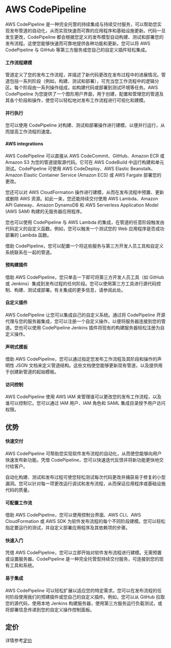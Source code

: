 # AWS CodePipeline
AWS CodePipeline 是一种完全托管的持续集成与持续交付服务，可以帮助您实现发布管道的自动化，从而实现快速而可靠的应用程序和基础设施更新。代码一旦发生更改，CodePipeline 都会根据您定义的发布模型自动构建、测试和部署您的发布流程。这使您能够快速而可靠地提供各种功能和更新。您可以将 AWS CodePipeline 与 GitHub 等第三方服务或您自己的自定义插件轻松集成。
#### 工作流程建模
管道定义了您的发布工作流程，并描述了新代码更改在发布过程中的进展情况。管道包括一系列阶段（例如，构建、测试和部署），可充当您工作流程中的逻辑分区。每个阶段由一系列操作组成，如构建代码或部署到测试环境等任务。AWS CodePipeline 为您提供了一个图形用户界面，用于创建，配置和管理您的管道及其各个阶段和操作，使您可以轻松地对发布工作流程进行可视化和建模。

#### 并行执行
您可以使用 CodePipeline 对构建、测试和部署操作进行建模，以便并行运行，从而提高工作流程的速度。

#### AWS integrations
AWS CodePipeline 可以直接从 AWS CodeCommit、GitHub、Amazon ECR 或 Amazon S3 为您的管道提取源代码。它可在 AWS CodeBuild 中运行构建和单元测试。CodePipeline 可使用 AWS CodeDeploy、AWS Elastic Beanstalk、Amazon Elastic Container Service (Amazon ECS) 或 AWS Fargate 部署您的更改。

您还可以对 AWS CloudFormation 操作进行建模，从而在发布流程中预置、更新或删除 AWS 资源。如此一来，您还能持续交付使用 AWS Lambda、Amazon API Gateway、Amazon DynamoDB 和 AWS Serverless Application Model (AWS SAM) 构建的无服务器应用程序。

您也可以使用 CodePipeline 与 AWS Lambda 的集成，在管道的任意阶段触发由代码定义的自定义函数。例如，您可以触发一个测试您的 Web 应用程序是否成功部署的 Lambda 函数。

借助 CodePipeline，您可以配置一个将这些服务与第三方开发人员工具和自定义系统联系在一起的管道。
#### 预构建插件
借助 AWS CodePipeline，您只单击一下即可将第三方开发人员工具（如 GitHub 或 Jenkins）集成到发布过程的任何阶段。您可以使用第三方工具进行源代码控制、构建、测试或部署。有关集成的更多信息，请参阅此处。
#### 自定义插件
AWS CodePipeline 让您可以集成自己的自定义系统。通过将 CodePipeline 开源代理与您的服务器集成，您可以注册一个自定义操作，以便将服务器连接到您的管道。您也可以使用 CodePipeline Jenkins 插件将现有的构建服务器轻松注册为自定义操作。
#### 声明式模板
借助 AWS CodePipeline，您可以通过指定您发布工作流程及其阶段和操作的声明性 JSON 文档来定义管道结构。这些文档使您能够更新现有管道，以及提供用于创建新管道的起始模板。
#### 访问控制
AWS CodePipeline 使用 AWS IAM 来管理谁可以更改您的发布工作流程，以及谁可以控制它。您可以通过 IAM 用户、IAM 角色和 SAML 集成目录授予用户访问权限。
## 优势
#### 快速交付
AWS CodePipeline 可帮助您实现软件发布流程的自动化，从而使您能够向用户快速发布新功能。凭借 CodePipeline，您可以快速迭代反馈并将新功能更快地交付给客户。

自动化构建、测试和发布过程可使您轻松测试每次代码更改并捕获易于修复的小型漏洞。您可以针对每一项更改运行调试和发布流程，从而保证应用程序或基础设施代码的质量。
#### 可配置工作流
借助 AWS CodePipeline，您可以使用控制台界面、AWS CLI、AWS CloudFormation 或 AWS SDK 为软件发布流程的每个不同阶段建模。您可以轻松指定要运行的测试，并自定义部署应用程序及其依赖项的步骤。
#### 快速入门
凭借 AWS CodePipeline，您可以立即开始对软件发布流程进行建模。无需预置或设置服务器。CodePipeline 是一种完全托管型持续交付服务，可连接到您的现有工具和系统。
#### 易于集成
AWS CodePipeline 可以轻松扩展以适应您的特定需求。您可以在发布流程的任何阶段使用我们的预建插件或您自己的自定义插件。例如，您可以从 GitHub 拉取您的源代码，使用本地 Jenkins 构建服务器，使用第三方服务运行负载测试，或将部署信息传递到您的自定义操作控制面板。
## 定价
详情参考[定价](https://aws.amazon.com/cn/codepipeline/pricing/?nc=sn&loc=3)
